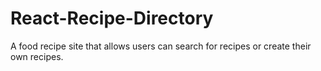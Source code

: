 # React-Recipe-Directory
A food recipe site that allows users can search for recipes or create their own recipes.
